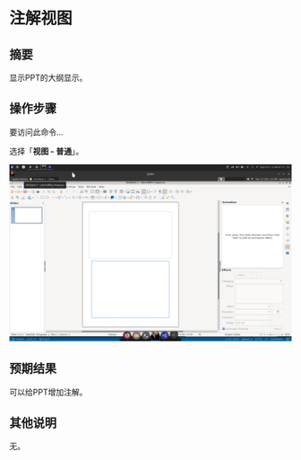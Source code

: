 # 注解视图

## 摘要

显示PPT的大纲显示。

## 操作步骤

要访问此命令...

选择「**视图 - 普通**」。

![](./img/Screenshot_20221011_214917.png)

## 预期结果

可以给PPT增加注解。

## 其他说明

无。
